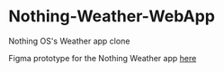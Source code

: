 # Nothing-Weather-WebApp
Nothing OS's Weather app clone

Figma prototype for the Nothing Weather app [here](https://www.figma.com/file/78yRlD8sVHaD1BhefvHXsL/Nothing-OS-Weather-app?node-id=0%3A1&t=nfvuljTq7tKwiV8R-1)
